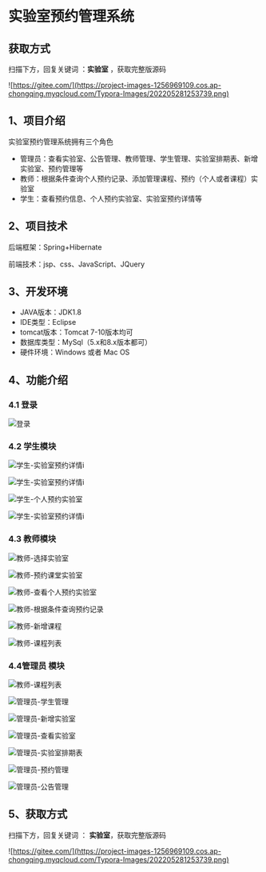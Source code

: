 # 实验室预约管理系统

## 获取方式

扫描下方，回复关键词  ：**实验室** ，获取完整版源码

![https://gitee.com/](https://project-images-1256969109.cos.ap-chongqing.myqcloud.com/Typora-Images/202205281253739.png)

## 1、项目介绍

实验室预约管理系统拥有三个角色

- 管理员：查看实验室、公告管理、教师管理、学生管理、实验室排期表、新增实验室、预约管理等
- 教师：根据条件查询个人预约记录、添加管理课程、预约（个人或者课程）实验室
- 学生：查看预约信息、个人预约实验室、实验室预约详情等


## 2、项目技术

后端框架：Spring+Hibernate

前端技术：jsp、css、JavaScript、JQuery

## 3、开发环境

- JAVA版本：JDK1.8
- IDE类型：Eclipse
- tomcat版本：Tomcat 7-10版本均可
- 数据库类型：MySql（5.x和8.x版本都可） 
- 硬件环境：Windows 或者 Mac OS


## 4、功能介绍

### 4.1 登录

![登录](https://project-images-1256969109.cos.ap-chongqing.myqcloud.com/Typora-Images/202208091331303.jpg)

### 4.2 学生模块

![学生-实验室预约详情i](https://project-images-1256969109.cos.ap-chongqing.myqcloud.com/Typora-Images/202208091331435.jpg)

![学生-实验室预约详情i](https://project-images-1256969109.cos.ap-chongqing.myqcloud.com/Typora-Images/202208091331171.jpg)

![学生-个人预约实验室](https://project-images-1256969109.cos.ap-chongqing.myqcloud.com/Typora-Images/202208091332867.jpg)

![学生-实验室预约详情i](https://project-images-1256969109.cos.ap-chongqing.myqcloud.com/Typora-Images/202208091332497.jpg)

### 4.3 教师模块

![教师-选择实验室](https://project-images-1256969109.cos.ap-chongqing.myqcloud.com/Typora-Images/202208091332863.jpg)

![教师-预约课堂实验室](https://project-images-1256969109.cos.ap-chongqing.myqcloud.com/Typora-Images/202208091332207.jpg)

![教师-查看个人预约实验室](https://project-images-1256969109.cos.ap-chongqing.myqcloud.com/Typora-Images/202208091332664.jpg)

![教师-根据条件查询预约记录](https://project-images-1256969109.cos.ap-chongqing.myqcloud.com/Typora-Images/202208091332226.jpg)

![教师-新增课程](https://project-images-1256969109.cos.ap-chongqing.myqcloud.com/Typora-Images/202208091333097.jpg)

![教师-课程列表](https://project-images-1256969109.cos.ap-chongqing.myqcloud.com/Typora-Images/202208091333183.jpg)

### 4.4管理员 模块

![教师-课程列表](https://project-images-1256969109.cos.ap-chongqing.myqcloud.com/Typora-Images/202208091333573.jpg)

![管理员-学生管理](https://project-images-1256969109.cos.ap-chongqing.myqcloud.com/Typora-Images/202208091333732.jpg)

![管理员-新增实验室](https://project-images-1256969109.cos.ap-chongqing.myqcloud.com/Typora-Images/202208091333833.jpg)

![管理员-查看实验室](https://project-images-1256969109.cos.ap-chongqing.myqcloud.com/Typora-Images/202208091333314.jpg)

![管理员-实验室排期表](https://project-images-1256969109.cos.ap-chongqing.myqcloud.com/Typora-Images/202208091333776.jpg)

![管理员-预约管理](https://project-images-1256969109.cos.ap-chongqing.myqcloud.com/Typora-Images/202208091333289.jpg)

![管理员-公告管理](https://project-images-1256969109.cos.ap-chongqing.myqcloud.com/Typora-Images/202208091333579.jpg)

## 5、获取方式

扫描下方，回复关键词  ： **实验室**，获取完整版源码



![https://gitee.com/](https://project-images-1256969109.cos.ap-chongqing.myqcloud.com/Typora-Images/202205281253739.png)


